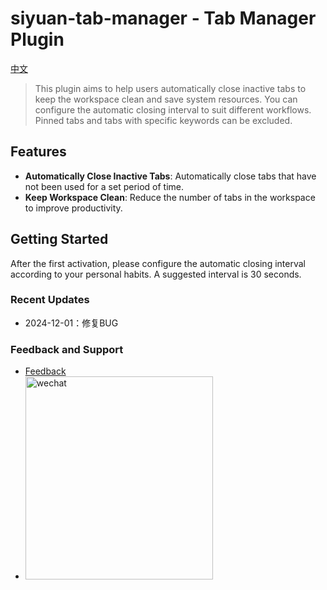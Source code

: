 # siyuan-tab-manager - Tab Manager Plugin

[中文](./README_zh_CN.md)

> This plugin aims to help users automatically close inactive tabs to keep the workspace clean and save system resources.
You can configure the automatic closing interval to suit different workflows.
Pinned tabs and tabs with specific keywords can be excluded.

## Features

- **Automatically Close Inactive Tabs**: Automatically close tabs that have not been used for a set period of time.
- **Keep Workspace Clean**: Reduce the number of tabs in the workspace to improve productivity.

## Getting Started

After the first activation, please configure the automatic closing interval according to your personal habits. A suggested interval is 30 seconds.

### Recent Updates

- 2024-12-01：修复BUG

### Feedback and Support

- [Feedback](https://github.com/pakeh2866/sy-plugin-tab-close/issues)
- <img src="https://cdn.sa.net/2024/11/26/dKQcusaXbf9OJSV.png" alt="wechat" style="width:300px;height:325px;" />
